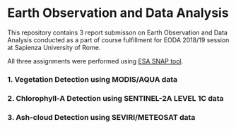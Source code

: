 # Earth Observation and Data Analysis

This repository contains 3 report submisson on Earth Observation and Data Analysis conducted as a part of course fulfillment for EODA 2018/19 session at Sapienza University of Rome.  

All three assignments were performed using [ESA SNAP tool](https://step.esa.int/main/toolboxes/snap/).


### 1. Vegetation Detection using MODIS/AQUA data

### 2. Chlorophyll-A Detection using SENTINEL-2A LEVEL 1C data

### 3. Ash-cloud Detection using SEVIRI/METEOSAT data
